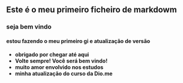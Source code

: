 
## Este é o meu primeiro ficheiro de markdowm

### seja bem vindo 

#### estou fazendo o meu primeiro gi e atualização de versão 

- **obrigado por chegar até aqui**
- **Volte sempre! Você será bem vindo!**
- **muito amor envolvido nos estudos**
- **minha atualização do curso da Dio.me**
